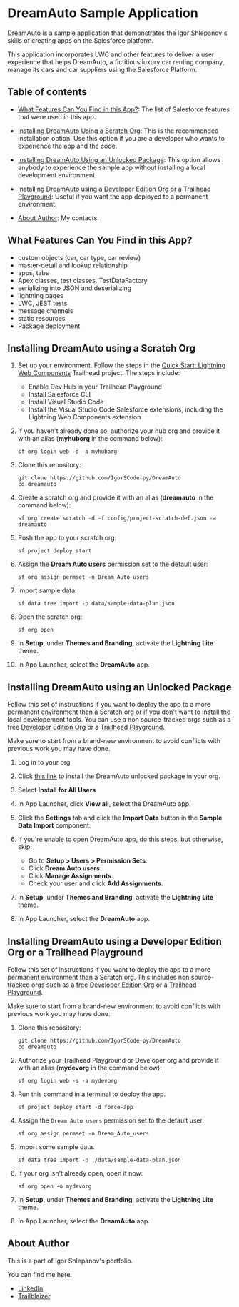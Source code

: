# DreamAuto Sample Application

DreamAuto is a sample application that demonstrates the Igor Shlepanov's skills of creating apps on the Salesforce platform. 

This application incorporates LWC and other features to deliver a user experience that helps DreamAuto, a fictitious luxury car renting company, manage its cars and car suppliers using the Salesforce Platform.


## Table of contents

-   [What Features Can You Find in this App?](#what_features_can_you_find_in_this_app): The list of Salesforce features that were used in this app.

-   [Installing DreamAuto Using a Scratch Org](#installing-dreamauto-using-a-scratch-org): This is the recommended installation option. Use this option if you are a developer who wants to experience the app and the code.

-   [Installing DreamAuto Using an Unlocked Package](#installing-dreamauto-using-an-unlocked-package): This option allows anybody to experience the sample app without installing a local development environment.

-   [Installing DreamAuto using a Developer Edition Org or a Trailhead Playground](#installing-dreamauto-using-a-developer-edition-org-or-a-trailhead-playground): Useful if you want the app deployed to a permanent environment.

-   [About Author](#about-author): My contacts.


## What Features Can You Find in this App?

- custom objects (car, car type, car review)
- master-detail and lookup relationship
- apps, tabs
- Apex classes, test classes, TestDataFactory
- serializing into JSON and deserializing
- lightning pages
- LWC, JEST tests
- message channels
- static resources
- Package deployment


## Installing DreamAuto using a Scratch Org

1. Set up your environment. Follow the steps in the [Quick Start: Lightning Web Components](https://trailhead.salesforce.com/content/learn/projects/quick-start-lightning-web-components/) Trailhead project. The steps include:

    - Enable Dev Hub in your Trailhead Playground
    - Install Salesforce CLI
    - Install Visual Studio Code
    - Install the Visual Studio Code Salesforce extensions, including the Lightning Web Components extension

1. If you haven't already done so, authorize your hub org and provide it with an alias (**myhuborg** in the command below):

    ```
    sf org login web -d -a myhuborg
    ```

1. Clone this repository:

    ```
    git clone https://github.com/IgorSCode-py/DreamAuto
    cd dreamauto
    ```

1. Create a scratch org and provide it with an alias (**dreamauto** in the command below):

    ```
    sf org create scratch -d -f config/project-scratch-def.json -a dreamauto
    ```

1. Push the app to your scratch org:

    ```
    sf project deploy start
    ```

1. Assign the **Dream Auto users** permission set to the default user:

    ```
    sf org assign permset -n Dream_Auto_users
    ```

1. Import sample data:

    ```
    sf data tree import -p data/sample-data-plan.json
    ```

1. Open the scratch org:

    ```
    sf org open
    ```

1. In **Setup**, under **Themes and Branding**, activate the **Lightning Lite** theme.

1. In App Launcher, select the **DreamAuto** app.


## Installing DreamAuto using an Unlocked Package

Follow this set of instructions if you want to deploy the app to a more permanent environment than a Scratch org or if you don't want to install the local developement tools. You can use a non source-tracked orgs such as a free [Developer Edition Org](https://developer.salesforce.com/signup) or a [Trailhead Playground](https://trailhead.salesforce.com/).

Make sure to start from a brand-new environment to avoid conflicts with previous work you may have done.

1. Log in to your org

1. Click [this link](https://login.salesforce.com/packaging/installPackage.apexp?p0=04t7Q0000009wAaQAI) to install the DreamAuto unlocked package in your org.

1. Select **Install for All Users**

1. In App Launcher, click **View all**, select the DreamAuto app.

1. Click the **Settings** tab and click the **Import Data** button in the **Sample Data Import** component.

1. If you're unable to open DreamAuto app, do this steps, but otherwise, skip:

    - Go to **Setup > Users > Permission Sets**.
    - Click **Dream Auto users**.
    - Click **Manage Assignments**.
    - Check your user and click **Add Assignments**.

1. In **Setup**, under **Themes and Branding**, activate the **Lightning Lite** theme.

1. In App Launcher, select the **DreamAuto** app.


## Installing DreamAuto using a Developer Edition Org or a Trailhead Playground

Follow this set of instructions if you want to deploy the app to a more permanent environment than a Scratch org.
This includes non source-tracked orgs such as a [free Developer Edition Org](https://developer.salesforce.com/signup) or a [Trailhead Playground](https://trailhead.salesforce.com/).

Make sure to start from a brand-new environment to avoid conflicts with previous work you may have done.

1. Clone this repository:

    ```
    git clone https://github.com/IgorSCode-py/DreamAuto
    cd dreamauto
    ```

1. Authorize your Trailhead Playground or Developer org and provide it with an alias (**mydevorg** in the command below):

    ```
    sf org login web -s -a mydevorg
    ```

1. Run this command in a terminal to deploy the app.

    ```
    sf project deploy start -d force-app
    ```

1. Assign the `Dream Auto users` permission set to the default user.

    ```
    sf org assign permset -n Dream_Auto_users
    ```

1. Import some sample data.

    ```
    sf data tree import -p ./data/sample-data-plan.json
    ```

1. If your org isn't already open, open it now:

    ```
    sf org open -o mydevorg
    ```

1. In **Setup**, under **Themes and Branding**, activate the **Lightning Lite** theme.

1. In App Launcher, select the **DreamAuto** app.

## About Author

This is a part of Igor Shlepanov's portfolio.

You can find me here:

- [LinkedIn](https://www.linkedin.com/in/igor-shlepanov-b22a8863/)
- [Trailblaizer](https://trailblazer.me/id/ishlepanov)
